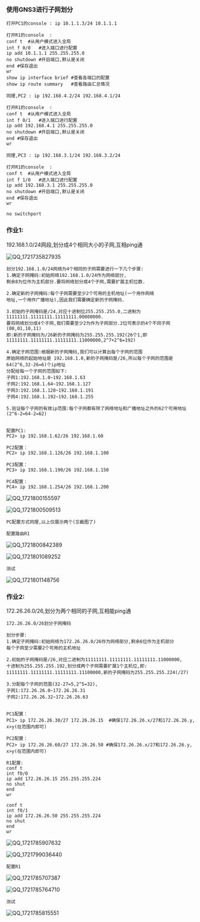 



### 使用GNS3进行子网划分

```
打开PC1的console : ip 10.1.1.3/24 10.1.1.1

打开R1的console  :	
conf t	#从用户模式进入全局
int f 0/0	#进入端口进行配置
ip add 10.1.1.1 255.255.255.0
no shutdown	#开启端口,默认是关闭
end	#保存退出
wr
show ip interface brief	#查看各端口的配置
show ip route summary	#查看路由汇总情况
```

```
同理,PC2 : ip 192.168.4.2/24 192.168.4.1/24

打开R1的console  :	
conf t	#从用户模式进入全局
int f 0/1	#进入端口进行配置
ip add 192.168.4.1 255.255.255.0
no shutdown	#开启端口,默认是关闭
end	#保存退出
wr
```



```
同理,PC3 : ip 192.168.3.1/24 192.168.3.2/24

打开R1的console  :	
conf t	#从用户模式进入全局
int f 1/0	#进入端口进行配置
ip add 192.168.3.1 255.255.255.0
no shutdown	#开启端口,默认是关闭
end	#保存退出
wr

no switchport
```





### 作业1:

192.168.1.0/24网段,划分成4个相同大小的子网,互相ping通

![QQ_1721735827935](assets/QQ_1721735827935.png)

```
划分192.168.1.0/24网络为4个相同的子网需要进行一下几个步骤:
1.确定子网掩码:初始网络192.168.1.0/24作为网络部分,
剩余8为位作为主机部分.要将网络划分成4个子网,需要扩展主机位数.

2.确定新的子网掩码:每个子网需要至少2个可用的主机地址(一个用作网络
地址,一个用作广播地址),因此我们需要确定新的子网掩码.

3.初始的子网掩码是/24,对应十进制位255.255.255.0,二进制为
11111111.11111111.11111111.00000000.
要将网络划分成4个子网,我们需要至少2为作为子网部分.2位可表示的4个不同子网(00,01,10,11)
即:新的子网掩码为/26新的子网掩码为255.255.255.192(26个1,即11111111.11111111.11111111.11000000,2^7+2^6=192)

4.确定子网范围:根据新的子网掩码,我们可以计算出每个子网的范围
原始网络的起始地址是 192.168.1.0,新的子网掩码是/26,所以每个子网的范围是64(2^6,32-26=6)个ip地址
分配给每一个子网的范围如下:
子网1:192.168.1.0~192.168.1.63
子网2:192.168.1.64~192.168.1.127
子网3:192.168.1.128~192.168.1.191
子网4:192.168.1.192~192.168.1.255

5.验证每个子网的有效ip范围:每个子网都有除了网络地址和广播地址之外的62个可用地址(2^6-2=64-2=62)


配置PC1: 
PC2> ip 192.168.1.62/26 192.168.1.60

PC2配置：
PC2> ip 192.168.1.126/26 192.168.1.100

PC3配置：
PC3> ip 192.168.1.190/26 192.168.1.150

PC4配置：
PC4> ip 192.168.1.254/26 192.168.1.200
```

![QQ_1721800155597](assets/QQ_1721800155597.png)

![QQ_1721800509513](assets/QQ_1721800509513.png)

```
PC配置方式同理,以上仅展示两个(忘截图了)
```



```
配置路由R1
```

![QQ_1721800842389](assets/QQ_1721800842389.png)

![QQ_1721801089252](assets/QQ_1721801089252.png)



```
测试
```

![QQ_1721801148756](assets/QQ_1721801148756.png)





### 作业2:

172.26.26.0/26,划分为两个相同的子网,互相能ping通

```
172.26.26.0/26划分子网掩码

划分步骤:
1.确定子网掩码:初始网络为172.26.26.0/26作为网络部分,剩余6位作为主机部分
每个子网至少需要2个可用的主机地址

2.初始的子网掩码是/26,对应二进制为11111111.11111111.11111111.11000000,
十进制为255.255.255.192,划分成两个子网需要扩展1个主机位,即:
11111111.11111111.11111111.11100000,新的子网掩码为255.255.255.224(/27)

3.分配每个子网的范围(32-27=5,2^5=32),
子网1:172.26.26.0~172.26.26.31
子网2:172.26.26.32~172.26.26.63


PC1配置：
PC1> ip 172.26.26.30/27 172.26.26.15  #确保172.26.26.x/27和172.26.26.y, x>y(在范围内即可)

PC2配置：
PC2> ip 172.26.26.60/27 172.26.26.50 #确保172.26.26.x/27和172.26.26.y, x>y(在范围内即可)

R1配置:
conf t
int f0/0
ip add 172.26.26.15 255.255.255.224
no shut
end
wr

conf t
int f0/1
ip add 172.26.26.50 255.255.255.224 
no shut
end
wr

```

![QQ_1721785907632](assets/QQ_1721785907632.png)

![QQ_1721799036440](assets/QQ_1721799036440.png)

```
配置R1
```

![QQ_1721785707387](assets/QQ_1721785707387.png)

![QQ_1721785764710](assets/QQ_1721785764710.png)

```
测试
```

![QQ_1721785815551](assets/QQ_1721785815551.png)